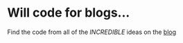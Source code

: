 # Will code for blogs...
Find the code from all of the *INCREDIBLE* ideas on the [blog](https://treyhayhayhayyy.me)